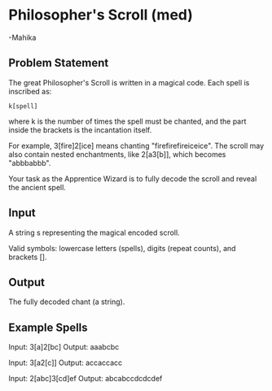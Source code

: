 # Philosopher's Scroll (med)
-Mahika
## Problem Statement
The great Philosopher's Scroll is written in a magical code. Each spell is inscribed as:

```k[spell]```


where k is the number of times the spell must be chanted, and the part inside the brackets is the incantation itself.

For example, 3[fire]2[ice] means chanting "firefirefireiceice".
The scroll may also contain nested enchantments, like 2[a3[b]], which becomes "abbbabbb".

Your task as the Apprentice Wizard is to fully decode the scroll and reveal the ancient spell.

## Input

A string s representing the magical encoded scroll.

Valid symbols: lowercase letters (spells), digits (repeat counts), and brackets [].

## Output

The fully decoded chant (a string).

## Example Spells

Input: 3[a]2[bc]
Output: aaabcbc

Input: 3[a2[c]]
Output: accaccacc

Input: 2[abc]3[cd]ef
Output: abcabccdcdcdef
